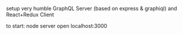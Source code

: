 setup very humble GraphQL Server (based on express & graphiql) and React+Redux Client

to start:
node server
open localhost:3000